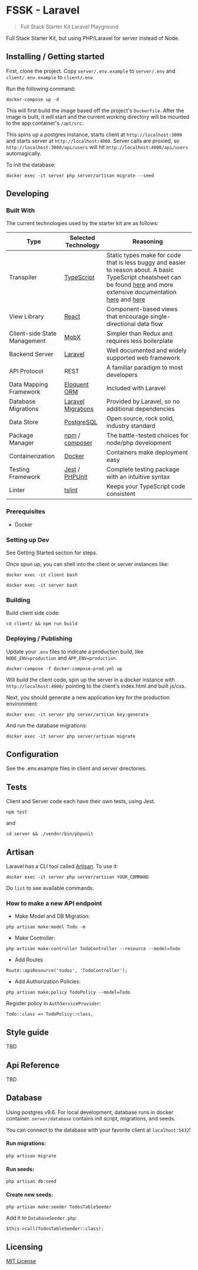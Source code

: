 
# FSSK - Laravel
> Full Stack Starter Kit Laravel Playground

Full Stack Starter Kit, but using PHP/Laravel for server instead of Node.

## Installing / Getting started

First, clone the project. Copy `server/.env.example` to `server/.env` and `client/.env.example` to `client/.env`

Run the following command:

```shell
docker-compose up -d
```

This will first build the image based off the project's `Dockerfile`.  After the image is built, it will start and the current working directory will be mounted to the app container's `/opt/src`.

This spins up a postgres instance, starts client at `http://localhost:3000`
and starts server at `http://localhost:4000`. Server calls are proxied, so `http://localhost:3000/api/users` will hit `http://localhost:4000/api/users` automagically.

To init the database:

```shell
docker exec -it server php server/artisan migrate --seed
```


## Developing

### Built With

The current technologies used by the starter kit are as follows:

| Type | Selected Technology | Reasoning |
| ---- | ------------------- | --------- |
| Transpiler | [TypeScript](https://www.typescriptlang.org/) | Static types make for code that is less buggy and easier to reason about.  A basic TypeScript cheatsheet can be found [here](https://www.sitepen.com/blog/2013/12/31/typescript-cheat-sheet/) and more extensive documentation [here](https://www.typescriptlang.org/docs/tutorial.html) and [here](https://www.sitepen.com/blog/2013/12/31/definitive-guide-to-typescript/) |
| View Library | [React](https://facebook.github.io/react/) | Component-based views that encourage single-directional data flow |
| Client-side State Management | [MobX](https://github.com/mobxjs/mobx) | Simpler than Redux and requires less boilerplate |
| Backend Server | [Laravel](https://laravel.com/docs/5.5) | Well documented and widely supported web framework |
| API Protocol | REST | A familiar paradigm to most developers |
| Data Mapping Framework | [Eloquent ORM](https://laravel.com/docs/5.5/eloquent) | Included with Laravel |
| Database Migrations | [Laravel Migrations](https://laravel.com/docs/5.5/migrations) | Provided by Laravel, so no additional dependencies |
| Data Store | [PostgreSQL](https://www.postgresql.org/) | Open source, rock solid, industry standard |
| Package Manager | [npm](https://www.npmjs.com/) / [composer](https://getcomposer.org/) | The battle-tested choices for node/php development |
| Containerization | [Docker](https://www.docker.com/) | Containers make deployment easy |
| Testing Framework | [Jest](https://facebook.github.io/jest/)  / [PHPUnit](https://phpunit.de/) | Complete testing package with an intuitive syntax |
| Linter | [tslint](https://github.com/palantir/tslint) | Keeps your TypeScript code consistent |

### Prerequisites

- Docker

### Setting up Dev

See Getting Started section for steps.

Once spun up, you can shell into the client or server instances like:

```shell
docker exec -it client bash
```

```shell
docker exec -it server bash
```

### Building

Build client side code:

```shell
cd client/ && npm run build
```

### Deploying / Publishing

Update your `.env` files to indicate a production build, like `NODE_ENV=production` and `APP_ENV=production`. 

```shell
docker-compose -f docker-compose-prod.yml up
```

Will build the client code, spin up the server in a docker instance with `http://localhost:4000/` pointing to the client's index.html and built js/css.

Next, you should generate a new application key for the production environment:

```shell
docker exec -it server php server/artisan key:generate
```

And run the database migrations:

```shell
docker exec -it server php server/artisan migrate
```

## Configuration

See the .env.example files in client and server directories.

## Tests

Client and Server code each have their own tests, using Jest.

```shell
npm test
```

and 

```shell
cd server && ./vendor/bin/phpunit
```

## Artisan

Laravel has a CLI tool called [Artisan](https://laravel.com/docs/5.5/artisan). To use it:

```shell
docker exec -it server php server/artisan YOUR_COMMAND
```

Do `list` to see available commands.

### How to make a new API endpoint

- Make Model and DB Migration:

```
php artisan make:model Todo -m
```

-  Make Controller:

```
php artisan make:controller TodoController --resource --model=Todo
```

-  Add Routes

```
Route::apiResource('todos', 'TodoController');
```

-  Add Authorization Policies:

```
php artisan make:policy TodoPolicy --model=Todo
```

Register policy in `AuthServiceProvider`:

```
Todo::class => TodoPolicy::class,
```


## Style guide

TBD

## Api Reference

TBD

## Database

Using postgres v9.6. For local development, database runs in docker container. `server/database` contains init script, migrations, and seeds.

You can connect to the database with your favorite client at `localhost:5432`!

#### Run migrations:

```shell
php artisan migrate
```

#### Run seeds:

```shell
php artisan db:seed
```

#### Create new seeds:

```shell
php artisan make:seeder TodosTableSeeder
```

Add it to `DatabaseSeeder.php`:

```
$this->call(TodosTableSeeder::class);
```

## Licensing

[MIT License](LICENSE.md)
